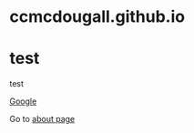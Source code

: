 # ccmcdougall.github.io


# test
test


[Google](https://google.com) 

Go to [about page](about.md)
